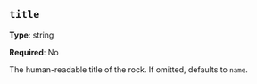 ``title``
---------

**Type**: string

**Required**: No

The human-readable title of the rock. If omitted, defaults to ``name``.